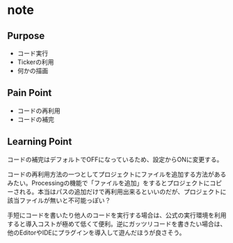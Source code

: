 # note

## Purpose

- コード実行
- Tickerの利用
- 何かの描画

## Pain Point

- コードの再利用
- コードの補完

## Learning Point

コードの補完はデフォルトでOFFになっているため、設定からONに変更する。

コードの再利用方法の一つとしてプロジェクトにファイルを追加する方法があるみたい。Processingの機能で「ファイルを追加」をするとプロジェクトにコピーされる。本当はパスの追加だけで再利用出来るといいのだが、プロジェクトに該当ファイルが無いと不可能っぽい？

手短にコードを書いたり他人のコードを実行する場合は、公式の実行環境を利用すると導入コストが極めて低くて便利。逆にガッツリコードを書きたい場合は、他のEditorやIDEにプラグインを導入して遊んだほうが良さそう。

